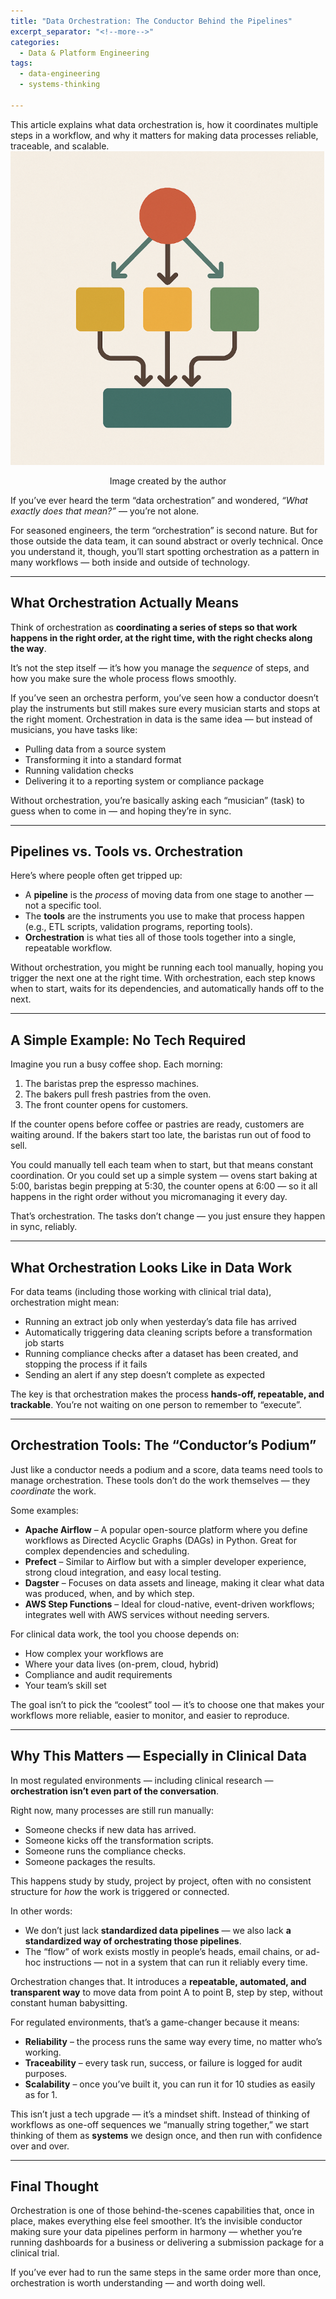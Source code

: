 ```yaml
---
title: "Data Orchestration: The Conductor Behind the Pipelines"
excerpt_separator: "<!--more-->"
categories:
  - Data & Platform Engineering
tags:
  - data-engineering
  - systems-thinking

---
```


<div class="notice--info">
    This article explains what data orchestration is, how it coordinates multiple steps in a workflow, and why it matters for making data processes reliable, traceable, and scalable.
</div>

<img src="/assets/images/data_orchestration.png" alt="data orchestration" class="center-image" />

<p align="center">Image created by the author</p>

If you’ve ever heard the term “data orchestration” and wondered, *“What exactly does that mean?”* — you’re not alone.

For seasoned engineers, the term “orchestration” is second nature. But for those outside the data team, it can sound abstract or overly technical. Once you understand it, though, you’ll start spotting orchestration as a pattern in many workflows — both inside and outside of technology.  

---

## What Orchestration Actually Means

Think of orchestration as **coordinating a series of steps so that work happens in the right order, at the right time, with the right checks along the way**.  

It’s not the step itself — it’s how you manage the *sequence* of steps, and how you make sure the whole process flows smoothly.  

If you’ve seen an orchestra perform, you’ve seen how a conductor doesn’t play the instruments but still makes sure every musician starts and stops at the right moment. Orchestration in data is the same idea — but instead of musicians, you have tasks like:  
- Pulling data from a source system  
- Transforming it into a standard format  
- Running validation checks  
- Delivering it to a reporting system or compliance package  

Without orchestration, you’re basically asking each “musician” (task) to guess when to come in — and hoping they’re in sync.  

---

## Pipelines vs. Tools vs. Orchestration

Here’s where people often get tripped up:  

- A **pipeline** is the *process* of moving data from one stage to another — not a specific tool.  
- The **tools** are the instruments you use to make that process happen (e.g., ETL scripts, validation programs, reporting tools).  
- **Orchestration** is what ties all of those tools together into a single, repeatable workflow.  

Without orchestration, you might be running each tool manually, hoping you trigger the next one at the right time. With orchestration, each step knows when to start, waits for its dependencies, and automatically hands off to the next.  

---

## A Simple Example: No Tech Required

Imagine you run a busy coffee shop. Each morning:  
1. The baristas prep the espresso machines.  
2. The bakers pull fresh pastries from the oven.  
3. The front counter opens for customers.  

If the counter opens before coffee or pastries are ready, customers are waiting around. If the bakers start too late, the baristas run out of food to sell.  

You could manually tell each team when to start, but that means constant coordination. Or you could set up a simple system — ovens start baking at 5:00, baristas begin prepping at 5:30, the counter opens at 6:00 — so it all happens in the right order without you micromanaging it every day.  

That’s orchestration. The tasks don’t change — you just ensure they happen in sync, reliably.  

---

## What Orchestration Looks Like in Data Work

For data teams (including those working with clinical trial data), orchestration might mean:  
- Running an extract job only when yesterday’s data file has arrived  
- Automatically triggering data cleaning scripts before a transformation job starts  
- Running compliance checks after a dataset has been created, and stopping the process if it fails  
- Sending an alert if any step doesn’t complete as expected  

The key is that orchestration makes the process **hands-off, repeatable, and trackable**. You’re not waiting on one person to remember to “execute”.

---

## Orchestration Tools: The “Conductor’s Podium”

Just like a conductor needs a podium and a score, data teams need tools to manage orchestration. These tools don’t do the work themselves — they *coordinate* the work.  

Some examples:  
- **Apache Airflow** – A popular open-source platform where you define workflows as Directed Acyclic Graphs (DAGs) in Python. Great for complex dependencies and scheduling.  
- **Prefect** – Similar to Airflow but with a simpler developer experience, strong cloud integration, and easy local testing.  
- **Dagster** – Focuses on data assets and lineage, making it clear what data was produced, when, and by which step.  
- **AWS Step Functions** – Ideal for cloud-native, event-driven workflows; integrates well with AWS services without needing servers.  

For clinical data work, the tool you choose depends on:  
- How complex your workflows are  
- Where your data lives (on-prem, cloud, hybrid)  
- Compliance and audit requirements  
- Your team’s skill set  

The goal isn’t to pick the “coolest” tool — it’s to choose one that makes your workflows more reliable, easier to monitor, and easier to reproduce.  

---

## Why This Matters — Especially in Clinical Data

In most regulated environments — including clinical research — **orchestration isn’t even part of the conversation**.  

Right now, many processes are still run manually:  
- Someone checks if new data has arrived.  
- Someone kicks off the transformation scripts.  
- Someone runs the compliance checks.  
- Someone packages the results.  

This happens study by study, project by project, often with no consistent structure for *how* the work is triggered or connected.  

In other words:  
- We don’t just lack **standardized data pipelines** — we also lack **a standardized way of orchestrating those pipelines**.  
- The “flow” of work exists mostly in people’s heads, email chains, or ad-hoc instructions — not in a system that can run it reliably every time.  

Orchestration changes that. It introduces a **repeatable, automated, and transparent way** to move data from point A to point B, step by step, without constant human babysitting.  

For regulated environments, that’s a game-changer because it means:  
- **Reliability** – the process runs the same way every time, no matter who’s working.  
- **Traceability** – every task run, success, or failure is logged for audit purposes.  
- **Scalability** – once you’ve built it, you can run it for 10 studies as easily as for 1.  

This isn’t just a tech upgrade — it’s a mindset shift. Instead of thinking of workflows as one-off sequences we “manually string together,” we start thinking of them as **systems** we design once, and then run with confidence over and over.  

---

## Final Thought

Orchestration is one of those behind-the-scenes capabilities that, once in place, makes everything else feel smoother. It’s the invisible conductor making sure your data pipelines perform in harmony — whether you’re running dashboards for a business or delivering a submission package for a clinical trial.  

If you’ve ever had to run the same steps in the same order more than once, orchestration is worth understanding — and worth doing well.  
